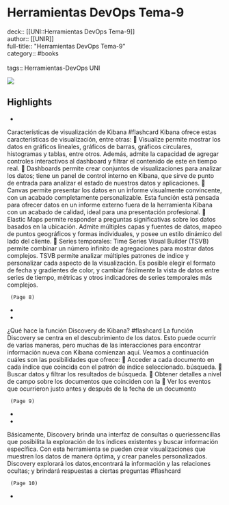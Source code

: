 # Herramientas DevOps Tema-9

deck:: [[UNI::Herramientas DevOps Tema-9]]\
author:: [[UNIR]]\
full-title:: "Herramientas DevOps Tema-9"\
category:: #books\
\
tags:: Herramientas-DevOps UNI  

![](https://readwise-assets.s3.amazonaws.com/media/uploaded_book_covers/profile_22942/4c629768-b944-4924-8ad9-836efdaa8440.png)

## Highlights
- 
 Características de visualización de Kibana #flashcard 
    Kibana ofrece estas características de visualización, entre otras:  Visualize permite mostrar los datos en gráficos lineales, gráficos de barras, gráficos circulares, histogramas y tablas, entre otros. Además, admite la capacidad de agregar controles interactivos al dashboard y filtrar el contenido de este en tiempo real.  Dashboards permite crear conjuntos de visualizaciones para analizar los datos; tiene un panel de control interno en Kibana, que sirve de punto de entrada para analizar el estado de nuestros datos y aplicaciones.  Canvas permite presentar los datos en un informe visualmente convincente, con un acabado completamente personalizable. Esta función está pensada para ofrecer datos en un informe externo fuera de la herramienta Kibana con un acabado de calidad, ideal para una presentación profesional.  Elastic Maps permite responder a preguntas significativas sobre los datos basados en la ubicación. Admite múltiples capas y fuentes de datos, mapeo de puntos geográficos y formas individuales, y posee un estilo dinámico del lado del cliente.  Series temporales: Time Series Visual Builder (TSVB) permite combinar un número infinito de agregaciones para mostrar datos complejos. TSVB permite analizar múltiples patrones de índice y personalizar cada aspecto de la visualización. Es posible elegir el formato de fecha y gradientes de color, y cambiar fácilmente la vista de datos entre series de tiempo, métricas y otros indicadores de series temporales más complejos.

     (Page 8)
-
- 
 ¿Qué hace la función Discovery de Kibana? #flashcard 
    La función Discovery se centra en el descubrimiento de los datos. Esto puede ocurrir de varias maneras, pero muchas de las interacciones para encontrar información nueva con Kibana comienzan aquí. Veamos a continuación cuáles son las posibilidades que ofrece:  Acceder a cada documento en cada índice que coincida con el patrón de índice seleccionado. búsqueda.  Buscar datos y filtrar los resultados de búsqueda.  Obtener detalles a nivel de campo sobre los documentos que coinciden con la  Ver los eventos que ocurrieron justo antes y después de la fecha de un documento

     (Page 9)
-
- 

Básicamente, Discovery brinda una interfaz de consultas o queriessencillas que posibilita la exploración de los índices existentes y buscar información específica. Con esta herramienta se pueden crear visualizaciones que muestren los datos de manera óptima, y crear paneles personalizados. Discovery explorará los datos,encontrará la información y las relaciones ocultas; y brindará respuestas a ciertas preguntas #flashcard 


     (Page 10)
-
